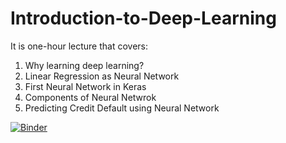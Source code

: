 # Introduction-to-Deep-Learning

It is one-hour lecture that covers:
1. Why learning deep learning?
2. Linear Regression as Neural Network
3. First Neural Network in Keras
4. Components of Neural Netwrok
5. Predicting Credit Default using Neural Network

[![Binder](https://mybinder.org/badge.svg)](https://mybinder.org/v2/gh/aayancheng/Introduction-to-Deep-Learning/master)
